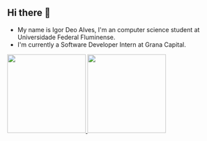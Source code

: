 
<!--
**IgorDeo/IgorDeo** is a ✨ _special_ ✨ repository because its `README.md` (this file) appears on your GitHub profile.

Here are some ideas to get you started:

- 🔭 I’m currently working on Investools
- 🌱 I’m currently learning ...
- 👯 I’m looking to collaborate on ...
- 🤔 I’m looking for help with ...
- 💬 Ask me about ...
- 📫 How to reach me: ...
- 😄 Pronouns: ...
- ⚡ Fun fact: ...
-->

## Hi there 👋

- My name is Igor Deo Alves, I'm an computer science student at Universidade Federal Fluminense.
- I'm currently a Software Developer Intern at Grana Capital.


<div>
  <a href="https://github.com/IgorDeo">
  <img height="180em" src="https://github-readme-stats.vercel.app/api?username=IgorDeo&show_icons=true&theme=dracula&include_all_commits=true&count_private=true"/>
  <img height="180em" src="https://github-readme-stats.vercel.app/api/top-langs/?username=IgorDeo&layout=compact&langs_count=16&theme=dracula"/>
</div>
